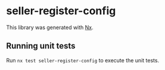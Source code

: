 # seller-register-config

This library was generated with [Nx](https://nx.dev).

## Running unit tests

Run `nx test seller-register-config` to execute the unit tests.
